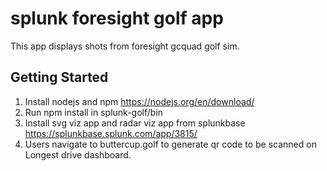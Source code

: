 splunk foresight golf app
======================================

This app displays shots from foresight gcquad golf sim.



Getting Started
---------------

1.  Install nodejs and npm https://nodejs.org/en/download/
2.  Run npm install in splunk-golf/bin
3.  Install svg viz app and radar viz app from splunkbase
    https://splunkbase.splunk.com/app/3815/
4.  Users navigate to buttercup.golf to generate qr code to be scanned on Longest drive dashboard.

